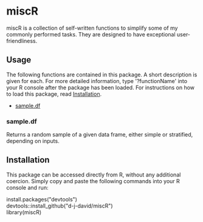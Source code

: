 # miscR

miscR is a collection of self-written functions to simplify some of my commonly
performed tasks. They are designed to have exceptional user-friendliness.

## Usage

The following functions are contained in this package. A short description is
given for each. For more detailed information, type '?functionName' into your
R console after the package has been loaded. For instructions on how to load
this package, read [Installation](#Installation).

* [sample.df](#sample.df)

### sample.df

Returns a random sample of a given data frame, either simple or stratified,
depending on inputs. 

## Installation

This package can be accessed directly from R, without any additional coercion. 
Simply copy and paste the following commands into your R console and run:

install.packages("devtools")  
devtools::install_github("d-j-david/miscR")  
library(miscR)  
